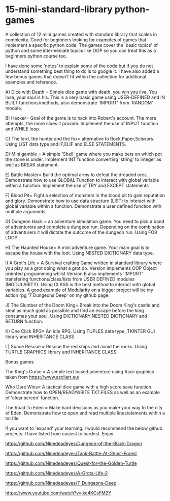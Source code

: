 # 15-mini-standard-library python-games

A collection of 12 mini games created with standard library that scales in complexity. Good for beginners looking for examples of games that implement a specific python code.
The games cover the 'basic topics' of python and some intermediate topics like OOP so you can treat this as a beginners python course too.    

I have done some 'notes' to explain some of the code but if you do not understand something best thing to do is to google it. I have also added a few bonus games that doesn't fit within the collection for additional examples and reference.  

A) Dice with Death = Simple dice game with death, you win you live. You lose, your soul is his. This is a very basic game using USER-DEFINED and IN BUILT functions/methods, also demonstrate 'IMPORT' from 'RANDOM' module.   

B) Hacker= Goal of the game is to hack into Robert's account. The more attempts, the more clues it provide. Implement the use of INPUT function and WHILE loop.

C) The lord, the hunter and the fox= alternative to Rock,Paper,Scissors. Using LIST data type and IF,ELIF and ELSE STATEMENTS.

D) Mini gamble = A simple 'Shell' game where you make bets on which pot the stone is under. Implement INT function converting 'string' to integer as well as BREAK statement. 

E) Battle Master= Build the optimal army to defeat the dreaded orcs. Demonstrate how to use GLOBAL Function to interact with global variable within a function. Implement the use of TRY and EXCEPT statements

F) Blood Pit= Fight a selection of monsters in the blood pit to gain reputation and glory. Demonstrate how to use data structure (LIST) to interact with global variable within a function. Demonstrate a user defined function with multiple arguments.  

G) Dungeon Hack  = an adventure simulation game. You need to pick a band of adventurers and complete a dungeon run. Depending on the combination of adventurers it will dictate the outcome of the dungeon run. Using FOR LOOP.

H) The Haunted House= A mini adventure game. Your main goal is to escape the house with the loot. Using NESTED DICTIONARY data type. 

I) A Grot's Life = A Survival crafting Game written in standard library where you play as a grot doing what a grot do. Version implements OOP Object oriented programming whilst Version B also implements 'IMPORT' transfering functions/class/lists from USER DEFINED modules (MODULARITY). Using CLASS is the best method to interact with global variables.
A good example of Modularity on a bigger project will be my action rpg '7 Dungeons Deep' on my github page.  

J) The Slumber of the Doom King= Break into the Doom King's castle and steal as much gold as possible and find an escape before the king consumes your soul. Using DICTIONARY,NESTED DICTIONARY and RETURN function. 

K) One Click RPG= An Idle RPG. Using TUPLES data type, TKINTER GUI library and INHERITANCE CLASS  

L) Space Rescue = Rescue the red ships and avoid the rocks. Using TURTLE GRAPHICS library and INHERITANCE CLASS.  

Bonus games 

The King's Curse = A simple text based adventure using Ascii graphics taken from  https://www.asciiart.eu/

Who Dare Wins= A tactical dice game with a high score save function. Demonstrate how to OPEN/READ/WRITE TXT.FILES as well as an example of 'clear screen' function.  

The Road To Eden = Make hard decisions as you make your way to the city of Eden. Demonstrate how to open and read multiple lines/elements within a txt.file.

If you want to 'expand' your learning. I would recommend the below github projects. I have listed from easiest to hardest. Enjoy 

https://github.com/Ninedeadeyes/Dungeon-of-the-Black-Dragon

https://github.com/Ninedeadeyes/Tank-Battle-At-Ghost-Forest

https://github.com/Ninedeadeyes/Quest-for-the-Golden-Turtle

https://github.com/Ninedeadeyes/A-Grots-Life-2

https://github.com/Ninedeadeyes/7-Dungeons-Deep





https://www.youtube.com/watch?v=ike4KGsFM2Y
        

